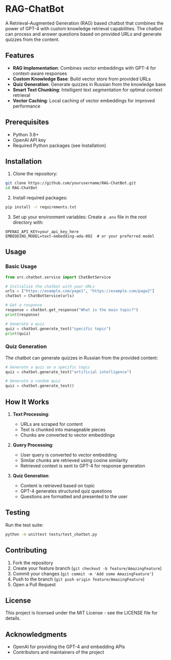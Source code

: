 # RAG-ChatBot

A Retrieval-Augmented Generation (RAG) based chatbot that combines the power of GPT-4 with custom knowledge retrieval capabilities. The chatbot can process and answer questions based on provided URLs and generate quizzes from the content.

## Features

- **RAG Implementation**: Combines vector embeddings with GPT-4 for context-aware responses
- **Custom Knowledge Base**: Build vector store from provided URLs
- **Quiz Generation**: Generate quizzes in Russian from the knowledge base
- **Smart Text Chunking**: Intelligent text segmentation for optimal context retrieval
- **Vector Caching**: Local caching of vector embeddings for improved performance

## Prerequisites

- Python 3.8+
- OpenAI API key
- Required Python packages (see Installation)

## Installation

1. Clone the repository:
```bash
git clone https://github.com/yourusername/RAG-ChatBot.git
cd RAG-ChatBot
```

2. Install required packages:
```bash
pip install -r requirements.txt
```

3. Set up your environment variables:
Create a `.env` file in the root directory with:
```
OPENAI_API_KEY=your_api_key_here
EMBEDDING_MODEL=text-embedding-ada-002  # or your preferred model
```

## Usage

### Basic Usage

```python
from src.chatbot.service import ChatBotService

# Initialize the chatbot with your URLs
urls = ["https://example.com/page1", "https://example.com/page2"]
chatbot = ChatBotService(urls)

# Get a response
response = chatbot.get_response("What is the main topic?")
print(response)

# Generate a quiz
quiz = chatbot.generate_test("specific topic")
print(quiz)
```

### Quiz Generation

The chatbot can generate quizzes in Russian from the provided content:

```python
# Generate a quiz on a specific topic
quiz = chatbot.generate_test("artificial intelligence")

# Generate a random quiz
quiz = chatbot.generate_test()
```

## How It Works

1. **Text Processing**:
   - URLs are scraped for content
   - Text is chunked into manageable pieces
   - Chunks are converted to vector embeddings

2. **Query Processing**:
   - User query is converted to vector embedding
   - Similar chunks are retrieved using cosine similarity
   - Retrieved context is sent to GPT-4 for response generation

3. **Quiz Generation**:
   - Content is retrieved based on topic
   - GPT-4 generates structured quiz questions
   - Questions are formatted and presented to the user

## Testing

Run the test suite:
```bash
python -m unittest tests/test_chatbot.py
```

## Contributing

1. Fork the repository
2. Create your feature branch (`git checkout -b feature/AmazingFeature`)
3. Commit your changes (`git commit -m 'Add some AmazingFeature'`)
4. Push to the branch (`git push origin feature/AmazingFeature`)
5. Open a Pull Request

## License

This project is licensed under the MIT License - see the LICENSE file for details.

## Acknowledgments

- OpenAI for providing the GPT-4 and embedding APIs
- Contributors and maintainers of the project
